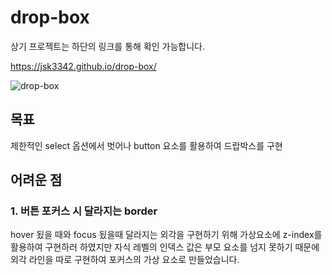 # drop-box

상기 프로젝트는 하단의 링크를 통해 확인 가능합니다.

https://jsk3342.github.io/drop-box/

![drop-box](https://user-images.githubusercontent.com/85912592/163736854-264e2410-1a2c-468e-a22d-d829fa96dbe8.gif)


## 목표

제한적인 select 옵션에서 벗어나 button 요소를 활용하여 드랍박스를 구현

## 어려운 점

### 1. 버튼 포커스 시 달라지는 border

hover 됬을 때와 focus 됬을때 달라지는 외각을 구현하기 위해 가상요소에 z-index를 활용하여 구현하러 하였지만 자식 레벨의 인덱스 값은 부모 요소를 넘지 못하기 때문에 외각 라인을 따로 구현하여 포커스의 가상 요소로 만들었습니다.
